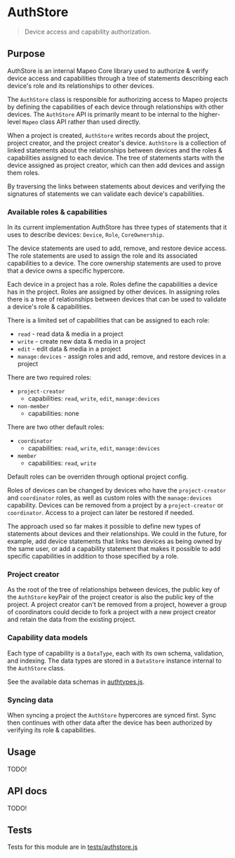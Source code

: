 # AuthStore

> Device access and capability authorization.

## Purpose
AuthStore is an internal Mapeo Core library used to authorize & verify device access and capabilities through a tree of statements describing each device's role and its relationships to other devices. 

The `AuthStore` class is responsible for authorizing access to Mapeo projects by defining the capabilities of each device through relationships with other devices. The `AuthStore` API is primarily meant to be internal to the higher-level `Mapeo` class API rather than used directly.

When a project is created, `AuthStore` writes records about the project, project creator, and the project creator's device. 
`AuthStore` is a collection of linked statements about the relationships between devices and the roles & capabilities assigned to each device. The tree of statements starts with the device assigned as project creator, which can then add devices and assign them roles.

By traversing the links between statements about devices and verifying the signatures of statements we can validate each device's capabilities. 

### Available roles & capabilities
In its current implementation AuthStore has three types of statements that it uses to describe devices: `Device`, `Role`, `CoreOwnership`.

The device statements are used to add, remove, and restore device access. The role statements are used to assign the role and its associated capabilities to a device. The core ownership statements are used to prove that a device owns a specific hypercore.

Each device in a project has a role. Roles define the capabilities a device has in the project. Roles are assigned by other devices. In assigning roles there is a tree of relationships between devices that can be used to validate a device's role & capabilities.

There is a limited set of capabilities that can be assigned to each role:
- `read` - read data & media in a project
- `write` - create new data & media in a project
- `edit` - edit data & media in a project
- `manage:devices` - assign roles and add, remove, and restore devices in a project

There are two required roles:
- `project-creator`
  - capabilities: `read`, `write`, `edit`, `manage:devices`
- `non-member`
  - capabilities: none

There are two other default roles:
- `coordinator`
  - capabilities: `read`, `write`, `edit`, `manage:devices`
- `member`
  - capabilities: `read`, `write`

Default roles can be overriden through optional project config.

Roles of devices can be changed by devices who have the `project-creator` and `coordinator` roles, as well as custom roles with the `manage:devices` capability. Devices can be removed from a project by a `project-creator` or `coordinator`. Access to a project can later be restored if needed.

The approach used so far makes it possible to define new types of statements about devices and their relationships. We could in the future, for example, add device statements that links two devices as being owned by the same user, or add a capability statement that makes it possible to add specific capabilities in addition to those specified by a role.

### Project creator
As the root of the tree of relationships between devices, the public key of the `AuthStore` keyPair of the project creator is also the public key of the project. A project creator can't be removed from a project, however a group of coordinators could decide to fork a project with a new project creator and retain the data from the existing project.

### Capability data models
Each type of capability is a `DataType`, each with its own schema, validation, and indexing. The data types are stored in a `DataStore` instance internal to the `AuthStore` class.

See the available data schemas in [authtypes.js](authtypes.js).

### Syncing data
When syncing a project the `AuthStore` hypercores are synced first. Sync then continues with other data after the device has been authorized by verifying its role & capabilities.

## Usage

TODO!

## API docs

TODO!

## Tests

Tests for this module are in [tests/authstore.js](../../tests/authstore.js)
